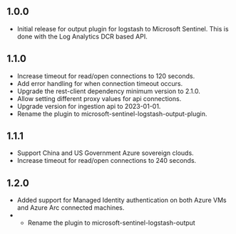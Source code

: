 ## 1.0.0
* Initial release for output plugin for logstash to Microsoft Sentinel. This is done with the Log Analytics DCR based API.

## 1.1.0
* Increase timeout for read/open connections to 120 seconds.
* Add error handling for when connection timeout occurs.
* Upgrade the rest-client dependency minimum version to 2.1.0.
* Allow setting different proxy values for api connections.
* Upgrade version for ingestion api to 2023-01-01.
* Rename the plugin to microsoft-sentinel-logstash-output-plugin.

## 1.1.1
* Support China and US Government Azure sovereign clouds.
* Increase timeout for read/open connections to 240 seconds.

## 1.2.0
* Added support for Managed Identity authentication on both Azure VMs and Azure Arc connected machines.
* * Rename the plugin to microsoft-sentinel-logstash-output
